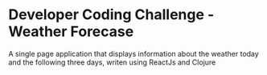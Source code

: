 # Developer Coding Challenge - Weather Forecase

A single page application that displays information about the weather today and the following three days, writen using ReactJs and Clojure
